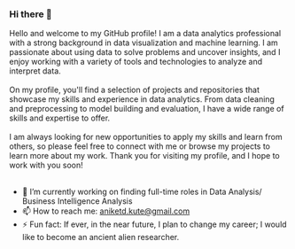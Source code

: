 ### Hi there 👋

Hello and welcome to my GitHub profile! I am a data analytics professional with a strong background in data visualization and machine learning. I am passionate about using data to solve problems and uncover insights, and I enjoy working with a variety of tools and technologies to analyze and interpret data.
<br><br>
On my profile, you'll find a selection of projects and repositories that showcase my skills and experience in data analytics. From data cleaning and preprocessing to model building and evaluation, I have a wide range of skills and expertise to offer.
<br><br>
I am always looking for new opportunities to apply my skills and learn from others, so please feel free to connect with me or browse my projects to learn more about my work. Thank you for visiting my profile, and I hope to work with you soon!
<br><br>
- 🔭 I’m currently working on finding full-time roles in Data Analysis/ Business Intelligence Analysis
- 📫 How to reach me: aniketd.kute@gmail.com
- ⚡ Fun fact: If ever, in the near future, I plan to change my career; I would like to become an ancient alien researcher.

